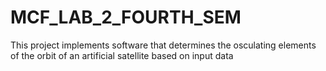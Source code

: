 # MCF_LAB_2_FOURTH_SEM
This project implements software that determines the osculating elements of the orbit of an artificial satellite based on input data
